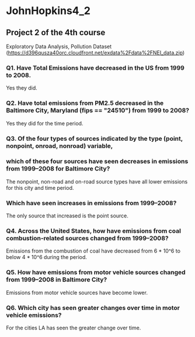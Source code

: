 # JohnHopkins4_2
## Project 2 of the 4th course

Exploratory Data Analysis, Pollution Dataset (https://d396qusza40orc.cloudfront.net/exdata%2Fdata%2FNEI_data.zip)

### Q1. Have Total Emissions have decreased in the US from 1999 to 2008.

Yes they did. 

### Q2. Have total emissions from PM2.5 decreased in the Baltimore City, Maryland (fips == "24510") from 1999 to 2008?

Yes they did for the time period. 

### Q3. Of the four types of sources indicated by the type (point, nonpoint, onroad, nonroad) variable, 
### which of these four sources have seen decreases in emissions from 1999–2008 for Baltimore City?

The nonpoint, non-road and on-road source types have all lower emissions for this city and time period. 

### Which have seen increases in emissions from 1999–2008?

The only source that increased is the point source.

### Q4. Across the United States, how have emissions from coal combustion-related sources changed from 1999–2008?

Emissions from the combustion of coal have decreased from 6 * 10^6 to below 4 * 10^6 during the period. 

### Q5. How have emissions from motor vehicle sources changed from 1999–2008 in Baltimore City?

Emissions from motor vehicle sources have become lower. 

### Q6. Which city has seen greater changes over time in motor vehicle emissions?

For the cities LA has seen the greater change over time. 
